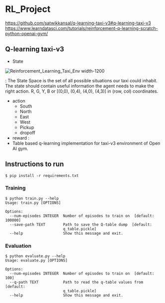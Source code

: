 # RL_Project
https://github.com/satwikkansal/q-learning-taxi-v3#q-learning-taxi-v3
https://www.learndatasci.com/tutorials/reinforcement-q-learning-scratch-python-openai-gym/

## Q-learning taxi-v3
- State

![Reinforcement_Learning_Taxi_Env width-1200](https://github.com/ZeusKwon/RL_Project/assets/70212461/9b0f8ddc-c95f-40d6-998a-de5af902e3bf)

: The State Space is the set of all possible situations our taxi could inhabit. The state should contain useful information the agent needs to make the right action.
R, G, Y, B or [(0,0), (0,4), (4,0), (4,3)] in (row, col) coordinates.
- action 
  - South
  - North
  - East
  - West
  - Pickup
  - dropoff
- reward :
- Table based q-learning implementation for taxi-v3 environment of Open AI gym.

## Instructions to run

```shell script
$ pip install -r requirements.txt
```

### Training
```shell script
$ python train.py --help
Usage: train.py [OPTIONS]

Options:
  --num-episodes INTEGER  Number of episodes to train on  [default: 100000]
  --save-path TEXT        Path to save the Q-table dump  [default:
                          q_table.pickle]
  --help                  Show this message and exit.
```

### Evaluation

```shell script
$ python evaluate.py --help
Usage: evaluate.py [OPTIONS]

Options:
  --num-episodes INTEGER  Number of episodes to train on  [default: 100]
  --q-path TEXT           Path to read the q-table values from  [default:
                          q_table.pickle]
  --help                  Show this message and exit.
```
